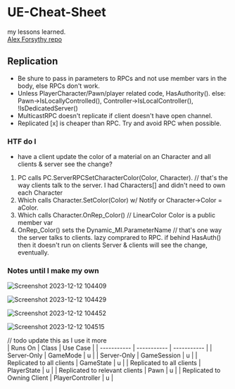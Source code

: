# UE-Cheat-Sheet
my lessons learned.  
[Alex Forsythy repo](https://github.com/awforsythe/Repsi/tree/main)  

## Replication  
- Be shure to pass in parameters to RPCs and not use member vars in the body, else RPCs don't work.  
- Unless PlayerCharacter/Pawn/player related code, HasAuthority().  else: Pawn->IsLocallyControlled(), Controller->IsLocalController(), !IsDedicatedServer()  
- MulticastRPC doesn't replicate if client doesn't have open channel.  
- Replicated [x] is cheaper than RPC.  Try and avoid RPC when possible.

### HTF do I
* have a client update the color of a material on an Character and all clients & server see the change?
1. PC calls PC.ServerRPCSetCharacterColor(Color, Character).  // that's the way clients talk to the server. I had Characters[] and didn't need to own each Character
1. Which calls Character.SetColor(Color) w/ Notify or Character->Color = aColor.   
1. Which calls Character.OnRep_Color() // LinearColor Color is a public member var
1. OnRep_Color() sets the Dynamic_MI.ParameterName  // that's one way the server talks to clients.  lazy comprared to RPC.  if behind HasAuth() then it doesn't run on clients
Server & clients will see the change, eventually.

### Notes until I make my own

![Screenshot 2023-12-12 104409](https://github.com/CodyMcCarty/UE-Cheat-Sheet/assets/68304541/6ecd0095-7225-4305-9ce5-86f13f1d6b74)  

![Screenshot 2023-12-12 104429](https://github.com/CodyMcCarty/UE-Cheat-Sheet/assets/68304541/14e62dd5-91d0-4b61-babf-00578786c180)  

![Screenshot 2023-12-12 104452](https://github.com/CodyMcCarty/UE-Cheat-Sheet/assets/68304541/eb81215e-f76e-46c8-a63e-49f4be217529)  

![Screenshot 2023-12-12 104515](https://github.com/CodyMcCarty/UE-Cheat-Sheet/assets/68304541/b51a5b54-4581-4cce-811e-4f2467fbb88d)  

// todo update this as I use it more  
| Runs On | Class | Use Case |
| ----------- | ----------- | ----------- |
| Server-Only | GameMode | u |
| Server-Only | GameSession | u |
| Replicated to all clients | GameState | u |
| Replicated to all clients | PlayerState | u |
| Replicated to relevant clients | Pawn | u |
| Replicated to Owning Client | PlayerController | u |
